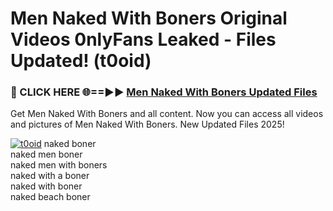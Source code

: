 # Men Naked With Boners Original Videos 0nlyFans Leaked - Files Updated! (t0oid)

<h3>🔴 CLICK HERE 🌐==►► <a href="https://tinyurl.com/yckcrads" rel="nofollow">Men Naked With Boners Updated Files</a></h3>

Get Men Naked With Boners and all content. Now you can access all videos and pictures of Men Naked With Boners. New Updated Files 2025!

[![t0oid](https://i.imgur.com/hpKpOFt.gif)](https://tinyurl.com/yckcrads)
naked boner<br>
naked men boner<br>
naked men with boners<br>
naked with a boner<br>
naked with boner<br>
naked beach boner